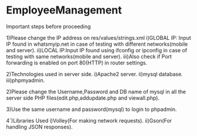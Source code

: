 # EmployeeManagement
Important steps before proceeding

1)Please change the IP address on res/values/strings.xml
    i)GLOBAL IP:  Input IP found in whatsmyip.net in case of testing with different networks(mobile and server).
    ii)LOCAL IP:Input IP found using ifconfig or ipconfig in case of testing with same networks(mobile and server). 
    iii)Also check if Port forwarding is enabled on port 80(HTTP) in router settings.
    
2)Technologies used in server side.
  i)Apache2 server.
  ii)mysql database.
  iii)phpmyadmin.

2)Please change the Username,Password and DB name of mysql in all the server side PHP files(edit.php,addupdate.php and viewall.php).

3)Use the same username and password(mysql) to login to phpadmin.

4`)Libraries Used
    i)Volley(For making network requests).
    ii)Gson(For handling JSON responses).
